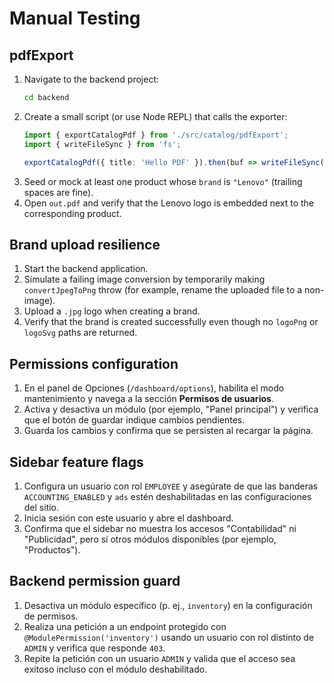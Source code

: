 # Manual Testing

## pdfExport
1. Navigate to the backend project:
   ```bash
   cd backend
   ```
2. Create a small script (or use Node REPL) that calls the exporter:
   ```typescript
   import { exportCatalogPdf } from './src/catalog/pdfExport';
   import { writeFileSync } from 'fs';

   exportCatalogPdf({ title: 'Hello PDF' }).then(buf => writeFileSync('out.pdf', buf));
   ```
3. Seed or mock at least one product whose `brand` is `"Lenovo"` (trailing spaces are fine).
4. Open `out.pdf` and verify that the Lenovo logo is embedded next to the corresponding product.

## Brand upload resilience
1. Start the backend application.
2. Simulate a failing image conversion by temporarily making `convertJpegToPng` throw (for example, rename the uploaded file to a non-image).
3. Upload a `.jpg` logo when creating a brand.
4. Verify that the brand is created successfully even though no `logoPng` or `logoSvg` paths are returned.

## Permissions configuration
1. En el panel de Opciones (`/dashboard/options`), habilita el modo mantenimiento y navega a la sección **Permisos de usuarios**.
2. Activa y desactiva un módulo (por ejemplo, "Panel principal") y verifica que el botón de guardar indique cambios pendientes.
3. Guarda los cambios y confirma que se persisten al recargar la página.

## Sidebar feature flags
1. Configura un usuario con rol `EMPLOYEE` y asegúrate de que las banderas `ACCOUNTING_ENABLED` y `ads` estén deshabilitadas en las configuraciones del sitio.
2. Inicia sesión con este usuario y abre el dashboard.
3. Confirma que el sidebar no muestra los accesos "Contabilidad" ni "Publicidad", pero sí otros módulos disponibles (por ejemplo, "Productos").

## Backend permission guard
1. Desactiva un módulo específico (p. ej., `inventory`) en la configuración de permisos.
2. Realiza una petición a un endpoint protegido con `@ModulePermission('inventory')` usando un usuario con rol distinto de `ADMIN` y verifica que responde `403`.
3. Repite la petición con un usuario `ADMIN` y valida que el acceso sea exitoso incluso con el módulo deshabilitado.
